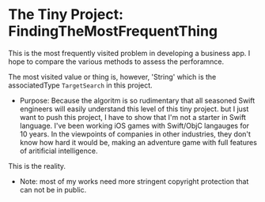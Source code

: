 #  The Tiny Project: FindingTheMostFrequentThing

This is the most frequently visited problem in developing a business app.
I hope to compare the various methods to assess the perforamnce.

The most visited value or thing is, however, 'String' which is the associatedType `TargetSearch` in this project.

* Purpose: Because the algoritm is so rudimentary that all seasoned Swift engineers will easily understand this level of this tiny project.
but I just want to push this project, I have to show that I'm not a starter in Swift language.
I've been working iOS games with Swift/ObjC langauges for 10 years. In the viewpoints of companies in other industries, they don't know how hard it would be, making an adventure game with full features of aritificial intelligence.

This is the reality.

* Note:  most of my works need more stringent copyright protection that can not be in public.

